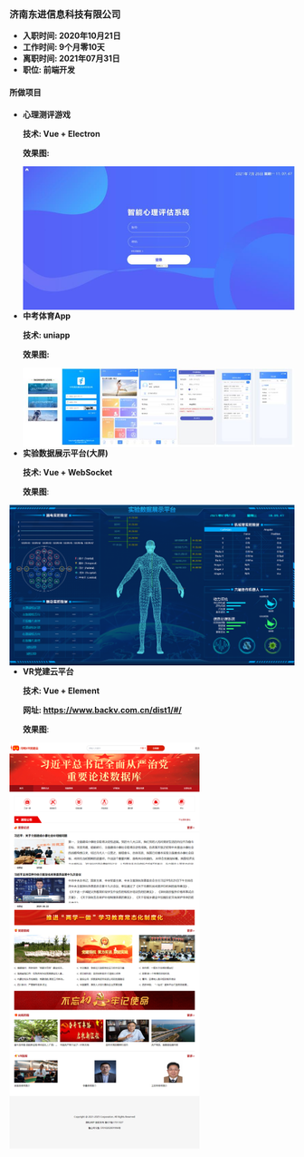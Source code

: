### 济南东进信息科技有限公司

- **入职时间:	2020年10月21日**
- **工作时间:    9个月零10天**
- **离职时间:    2021年07月31日**
- **职位:  前端开发**

#### 所做项目

- **心理测评游戏**

  **技术:  Vue + Electron**

  **效果图:**

  <img src="img/%E5%BF%83%E7%90%86%E8%AF%84%E4%BC%B0.jpg" style="zoom:100%;float:left;" />

- **中考体育App**

  **技术:  uniapp**

  **效果图:** 

  <img src="img/%E4%B8%AD%E8%80%83%E4%BD%93%E8%82%B2.jpg" style="zoom:150%;float:left;" />

- **实验数据展示平台(大屏)**

  **技术:  Vue + WebSocket**

  **效果图**:

<img src="img/%E5%AE%9E%E9%AA%8C%E5%B1%95%E7%A4%BA%E5%B9%B3%E5%8F%B0.png" style="zoom:50%;float:left" />

- **VR党建云平台**

  **技术:  Vue + Element**
  
  **网址:  https://www.backv.com.cn/dist1/#/**
  
  **效果图**:

<img src="img/VR%E5%85%9A%E5%BB%BA%E4%BA%91.png" style="zoom:70%;float:left;" />



